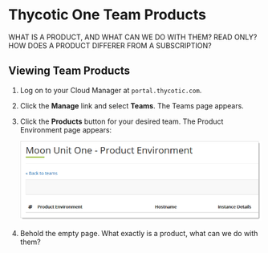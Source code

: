 [title]: # "Products"
[tags]: # "Thycotic One, Cloud Manager, Products"
[priority]: # "1000"

# Thycotic One Team Products

WHAT IS A PRODUCT, AND WHAT CAN WE DO WITH THEM? READ ONLY? HOW DOES A PRODUCT DIFFERER FROM A SUBSCRIPTION?

## Viewing Team Products

1. Log on to your Cloud Manager at `portal.thycotic.com`.

1. Click the **Manage** link and select **Teams**. The Teams page appears.

1. Click the **Products** button for your desired team. The Product Environment page appears:

   ![image-20200821115134802](images/image-20200821115134802.png)

1. Behold the empty page. What exactly is a product, what can we do with them?

